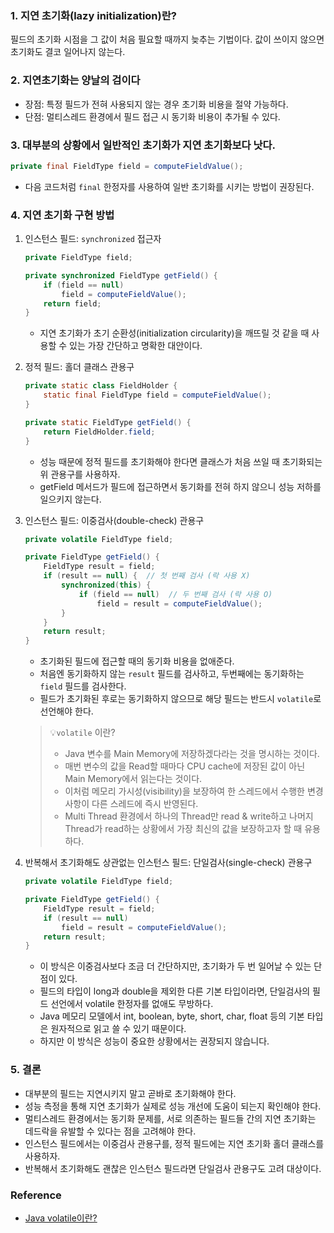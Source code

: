 ### 1. 지연 초기화(lazy initialization)란?

필드의 초기화 시점을 그 값이 처음 필요할 때까지 늦추는 기법이다.  값이 쓰이지 않으면 초기화도 결코 일어나지 않는다.

### 2. 지연초기화는 양날의 검이다

- 장점: 특정 필드가 전혀 사용되지 않는 경우 초기화 비용을 절약 가능하다.
- 단점: 멀티스레드 환경에서 필드 접근 시 동기화 비용이 추가될 수 있다.

### 3. 대부분의 상황에서 일반적인 초기화가 지연 초기화보다 낫다.

```java
private final FieldType field = computeFieldValue();
```

- 다음 코드처럼 `final` 한정자를 사용하여 일반 초기화를 시키는 방법이 권장된다.

### 4. 지연 초기화 구현 방법

1. 인스턴스 필드: `synchronized` 접근자
    
    ```java
    private FieldType field;
    
    private synchronized FieldType getField() {
        if (field == null)
            field = computeFieldValue();
        return field;
    }
    
    ```
    
    - 지연 초기화가 초기 순환성(initialization circularity)을 깨뜨릴 것 같을 때 사용할 수 있는 가장 간단하고 명확한 대안이다.
2. 정적 필드: 홀더 클래스 관용구
    
    ```java
    private static class FieldHolder {
        static final FieldType field = computeFieldValue();
    }
    
    private static FieldType getField() {
        return FieldHolder.field;
    }
    ```
    
    - 성능 때문에 정적 필드를 초기화해야 한다면 클래스가 처음 쓰일 때 초기화되는 위 관용구를 사용하자.
    - getField 메서드가 필드에 접근하면서 동기화를 전혀 하지 않으니 성능 저하를 일으키지 않는다.
3. 인스턴스 필드: 이중검사(double-check) 관용구
    
    ```java
    private volatile FieldType field;
    
    private FieldType getField() {
        FieldType result = field;
        if (result == null) {  // 첫 번째 검사 (락 사용 X)
            synchronized(this) {
                if (field == null)  // 두 번째 검사 (락 사용 O)
                    field = result = computeFieldValue();
            }
        }
        return result;
    }
    
    ```
    
    - 초기화된 필드에 접근할 때의 동기화 비용을 없애준다.
    - 처음엔 동기화하지 않는 `result` 필드를 검사하고, 두번째에는 동기화하는 `field` 필드를 검사한다.
    - 필드가 초기화된 후로는 동기화하지 않으므로 해당 필드는 반드시 `volatile`로 선언해야 한다.

    
    > 💡`volatile` 이란?
    > 
    > - Java 변수를 Main Memory에 저장하겠다라는 것을 명시하는 것이다.
    > - 매번 변수의 값을 Read할 때마다 CPU cache에 저장된 값이 아닌 Main Memory에서 읽는다는 것이다.
    > - 이처럼 메모리 가시성(visibility)을 보장하여 한 스레드에서 수행한 변경사항이 다른 스레드에 즉시 반영된다.
    > - Multi Thread 환경에서 하나의 Thread만 read & write하고 나머지 Thread가 read하는 상황에서 가장 최신의 값을 보장하고자 할 때 유용하다.
4. 반복해서 초기화해도 상관없는 인스턴스 필드: 단일검사(single-check) 관용구
    
    ```java
    private volatile FieldType field;
    
    private FieldType getField() {
        FieldType result = field;
        if (result == null)
            field = result = computeFieldValue();
        return result;
    }
    
    ```
    
    - 이 방식은 이중검사보다 조금 더 간단하지만, 초기화가 두 번 일어날 수 있는 단점이 있다.
    - 필드의 타입이 long과 double을 제외한 다른 기본 타입이라면, 단일검사의 필드 선언에서 volatile 한정자를 없애도 무방하다.
    - Java 메모리 모델에서 int, boolean, byte, short, char, float 등의 기본 타입은 원자적으로 읽고 쓸 수 있기 때문이다.
    - 하지만 이 방식은 성능이 중요한 상황에서는 권장되지 않습니다.

### 5. 결론

- 대부분의 필드는 지연시키지 말고 곧바로 초기화해야 한다.
- 성능 측정을 통해 지연 초기화가 실제로 성능 개선에 도움이 되는지 확인해야 한다.
- 멀티스레드 환경에서는 동기화 문제를, 서로 의존하는 필드들 간의 지연 초기화는 데드락을 유발할 수 있다는 점을 고려해야 한다.
- 인스턴스 필드에서는 이중검사 관용구를, 정적 필드에는 지연 초기화 홀더 클래스를 사용하자.
- 반복해서 초기화해도 괜찮은 인스턴스 필드라면 단일검사 관용구도 고려 대상이다.

### Reference

- [Java volatile이란?](https://nesoy.github.io/articles/2018-06/Java-volatile)
